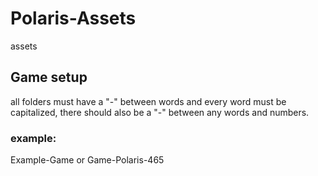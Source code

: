 # Polaris-Assets

assets


## Game setup

all folders must have a "-" between words and every word must be capitalized, there should also be a "-" between any words and numbers.

### example:

Example-Game or Game-Polaris-465
